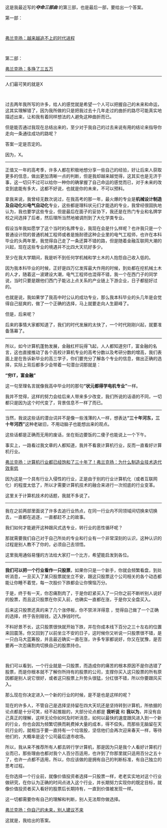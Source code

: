 <p>这是我最近写的<i><b>夺命三部曲</b></i> 的第三部，也是最后一部，要给出一个答案。</p><p>第一部：</p><p class="ztext-empty-paragraph"><br/></p><a data-draft-node="block" data-draft-type="link-card" href="https://zhuanlan.zhihu.com/p/37661759" data-image="https://pic1.zhimg.com/v2-68a921386952c25e54fef6bcba24e438_180x120.jpg" data-image-width="1912" data-image-height="665" class="internal">弗兰克扬：越来越追不上的时代进程</a><p class="ztext-empty-paragraph"><br/></p><p>第二部：</p><a data-draft-node="block" data-draft-type="link-card" href="https://zhuanlan.zhihu.com/p/37698489" data-image="https://pic3.zhimg.com/v2-a64d13a25de9a6e893d9ef07130150da_180x120.jpg" data-image-width="640" data-image-height="360" class="internal">弗兰克扬：多挣了三五万</a><hr/><p>人们最可笑的就是X</p><p class="ztext-empty-paragraph"><br/></p><p>过去两年我所写的许多，给人的感觉就是希望一个人可以把握自己的未来和命运，这其实理解错了，因为我所做的只是把我过去十几年走过的曲折的路尽可能真实地描述出来，让和我有着同样想法的人避免这种曲折而已。</p><p>但是能否通过我现在总结出来的，至少对于我自己的过去来说有用的结论来指导你走向一条通往成功的路呢？</p><p>答案一定是否定的。</p><p>因为，X。</p><hr/><p>正值又一年的高考季，许多人都在积极地想分享一些自己的经验，好让后来人获取更多的信息，做出更加清晰一点的判断，但是我却越来越觉得，这其实也是无济于事，这一切只不过可以给你一种你的确掌握了自己命运的感觉而已，对于未来的改变到底能有多大，这都不好说，也就是你的未来，不可以预料。</p><p>拿我来说，我曾经无数次说过，在我高考的那一年，最火爆的专业是<b>机械设计制造及自动化</b>和<b>电气自动化</b>专业，这些都是理科状元们才能选的专业，我曾经很固执地认为，我也要学这些专业，但是最后在面子的妥协下，我还是在热门专业和名牌学校之间选择了后者，然后理所当然地被调剂到了大化学类专业。</p><p>假设当年我如愿学了这个当时的名牌专业，我现在会是什么样呢？也许我只是一个普通设计院的普通机械工程师或者是施耐德这种企业里的电气工程师，也许在本科毕业的头两年里，我觉得自己走了一条还算不错的路，但是随着金融互联网大潮的兴起，现在这些专业的境遇并不比四大天坑好多少。</p><p>至少在我大学期间，我是听不到任何学机械和学土木的人抱怨自己收入低的。</p><p>因为我本科毕业的时候，正好是四万亿发挥最大作用的时候，到处都在挖机械土木的人才，随着这一波建设大潮，电气工程师也混得不错，我一个在西门子的同学说，当时只要是跟他们西门子能沾上点关系的产业链上下游企业，日子都挺好过的。</p><p>也就是说，我如果学了我高中时公认的成功专业，那么我本科毕业的头几年是会觉得自己挺爽的，做了一个正确的选择，马上就要走向人生巅峰了。</p><p>但是，后来呢？</p><p>后来的事情大家都知道了，我们的时代发展的太快了，一个时代刚刚兴起，就要准备落幕了。</p><hr/><p>所以，如今计算机蓬勃发展，金融杠杆玩得飞起，人人都知道穷IT，富金融的名言，这也直接推动了各个高校计算机专业的高考分数以及考研分数的增高，我们表面上是在告诉新毕业的高三学子，你们要充分了解各个专业的信息，做出正确的选择，实际上背后都多少会带着一句潜台词那就是：</p><p><b>“穷IT，富金融”</b></p><p>这一句至理名言就像我高中毕业时的那句<b>“状元都得学电机专业”</b>一样。</p><p>我并不觉得，这样的努力会给后来人带来多少改变，我们所说的话语的不同，一切都只是因为这个时代变了，背景信息不一样了而已。</p><hr/><p>当然，我说这些话的潜台词并不是像一些浅薄的人一样，想表达<b>“三十年河东，三十年河西”</b>这种老破旧，不用动脑子也能想出来的观点。</p><p>这些话都是正确而无用的废话，坐在街边要饭的二傻子也能说上一个下午。</p><p>事实上，一路看过我文章的人都知道，我并不看衰计算机行业，反而一直看好计算机行业。</p><a data-draft-node="block" data-draft-type="link-card" href="https://zhuanlan.zhihu.com/p/30142476" data-image="https://pic4.zhimg.com/v2-78bb4e4cf1076b4eebd6f2dab745a3d3_180x120.jpg" data-image-width="550" data-image-height="334" class="internal">弗兰克扬：计算机行业都已经饱和了三十年了！</a><a data-draft-node="block" data-draft-type="link-card" href="https://zhuanlan.zhihu.com/p/31197879" data-image="https://pic4.zhimg.com/v2-f8c973295a3f97521dc9238d1eb6339f_180x120.jpg" data-image-width="850" data-image-height="567" class="internal">弗兰克扬：为什么制造业技术迭代效率低</a><p>因为这是一个具有行业入侵性的行业，正是由于别的行业计算机化（或者互联网化）的程度太低了，所以才需要计算机技术的融合来进行一次彻底的行业变革。</p><p>这里关于计算机技术的话题，我就不多说了。</p><hr/><p>我在之前两部里面说了许多去追行业热点，在同一行业内不同领域间切换来切换去，一直都在追逐，一直都赶不上的故事。</p><p>我们如何才能避开这种跟风式选专业，转行业的恶性循环呢？</p><p>那就需要我们自己对于自己所处的专业和行业有一个非常深刻的认识，这种认识的过程是别人教不了你的，必须自己去领悟。</p><p>这里我用通俗易懂的方法给大家打一个比方，希望能启发到各位。</p><hr/><p><b>我们可以把一个行业看作一只股票</b>，如果你只是一个新手，你就会频繁看盘，到处听消息，一旦买入了某只股票就坐立不安，跟这只股票这个公司相关的各个动态都能让你睡不着觉，每一次股价下跌都会让你懊恼万分。</p><p>于是，终于有一天，你忍痛割肉了，于是你赶紧买入了一只你之前不断听别人说好的股票，而且这只股票在你买入前，也确实一直都在涨，于是你又全盘买入。</p><p>后来这只股票还真的来了几个涨停板，你不禁洋洋得意 ，觉得自己做了一个正确的选择，终于告别赔钱，迈入挣钱时代。</p><p>不料好景不长，这只股票很快就开始下跌，并在你成本线下百分之三十左右的位置来回震荡，你又回到了以前坐立不安的日子，这时候你又听说一只股票很不错，是一只白马大蓝筹股，并且最近确实一直在涨，许多专家都说好，你又在犹豫，是否要再一次忍痛割肉切换自己的股票持仓。</p><p class="ztext-empty-paragraph"><br/></p><p>我们可以看到，一个行业就是一只股票，而造成你的痛苦的根本原因不是你选错了股票，而是你根本就不了解你所持有的股票的公司，支撑你买入这只股票的所有原因都是别人说它很好，或者这只股票上升势头很猛，分红很不错，所以你要跟风买入。</p><p>那么现在你决定进入一个新的行业的时候，是不是也是这样的呢？</p><p>现在的许多人，不管自己是选择坚持留在四大天坑还是坚持转到计算机，所依据的论点都是十分可笑，经不起推敲的，大部分论点都是 <b>我听说</b> 和 <b>我以为</b>，并没有自己真正的理解，这样无论你如何及时听消息，如何以最快的速度跟风进入到一个新的行业，你也会因为频繁切换而耗费掉大量的成本，得不偿失。而那些无脑留在天坑行业的，就相当于要一直持有一个垃圾股，坚信他们会再次迎来春天一样，等待他们的，大概率是这个公司最后退市收场。</p><p>所以，我从来不推荐所有人都去转行学计算机，那是因为只是我个人看好计算机行业而已，那些理由也都对我个人百分百适用，也许到了你那里就只适用百分之五十了，也许一点都不适用，所以，你应该做的是拥有自己的判断标准，有自己独立的思考过程。</p><p>在你选择一个行业前，就像价值投资者选择一只股票一样，老老实实地对这个行业做研究，在你认为正确的时间点进入这个行业，并长期努力实现你的既定目标，就像价值投资者买入看好的股票后长期持有，一直到价值被发现一样。</p><p>这一切都需要你有自己的理解和判断，别人无法帮你做选择。</p><a data-draft-node="block" data-draft-type="link-card" href="https://zhuanlan.zhihu.com/p/34479790" data-image="https://pic2.zhimg.com/v2-28f3ecf8aedcfff7f25bff26492b1a3d_180x120.jpg" data-image-width="994" data-image-height="553" class="internal">弗兰克扬：你自己的未来，别人建议不来</a><p>这就是，我给出的答案。</p>